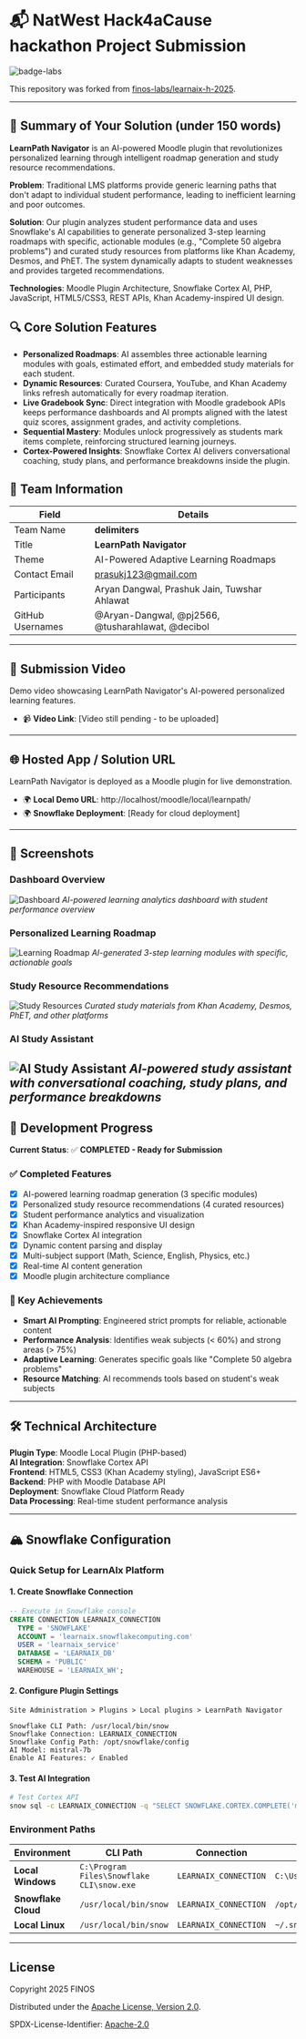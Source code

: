 # 📬 NatWest Hack4aCause hackathon Project Submission

![badge-labs](https://user-images.githubusercontent.com/327285/230928932-7c75f8ed-e57b-41db-9fb7-a292a13a1e58.svg)

This repository was forked from [finos-labs/learnaix-h-2025](https://github.com/finos-labs/learnaix-h-2025).

---

## 📄 Summary of Your Solution (under 150 words)

**LearnPath Navigator** is an AI-powered Moodle plugin that revolutionizes personalized learning through intelligent roadmap generation and study resource recommendations.

**Problem**: Traditional LMS platforms provide generic learning paths that don't adapt to individual student performance, leading to inefficient learning and poor outcomes.

**Solution**: Our plugin analyzes student performance data and uses Snowflake's AI capabilities to generate personalized 3-step learning roadmaps with specific, actionable modules (e.g., "Complete 50 algebra problems") and curated study resources from platforms like Khan Academy, Desmos, and PhET. The system dynamically adapts to student weaknesses and provides targeted recommendations.

**Technologies**: Moodle Plugin Architecture, Snowflake Cortex AI, PHP, JavaScript, HTML5/CSS3, REST APIs, Khan Academy-inspired UI design.



## 🔍 Core Solution Features

- **Personalized Roadmaps**: AI assembles three actionable learning modules with goals, estimated effort, and embedded study materials for each student.
- **Dynamic Resources**: Curated Coursera, YouTube, and Khan Academy links refresh automatically for every roadmap iteration.
- **Live Gradebook Sync**: Direct integration with Moodle gradebook APIs keeps performance dashboards and AI prompts aligned with the latest quiz scores, assignment grades, and activity completions.
- **Sequential Mastery**: Modules unlock progressively as students mark items complete, reinforcing structured learning journeys.
- **Cortex-Powered Insights**: Snowflake Cortex AI delivers conversational coaching, study plans, and performance breakdowns inside the plugin.

## 👥 Team Information

| Field            | Details                               |
| ---------------- | ------------------------------------- |
| Team Name        | **delimiters**                        |
| Title            | **LearnPath Navigator**               |
| Theme            | AI-Powered Adaptive Learning Roadmaps |
| Contact Email    | prasukj123@gmail.com                  |
| Participants     | Aryan Dangwal, Prashuk Jain, Tuwshar Ahlawat |
| GitHub Usernames | @Aryan-Dangwal, @pj2566, @tusharahlawat, @decibol |

---

## 🎥 Submission Video

Demo video showcasing LearnPath Navigator's AI-powered personalized learning features.

- 📹 **Video Link**: [Video still pending - to be uploaded]

---

## 🌐 Hosted App / Solution URL

LearnPath Navigator is deployed as a Moodle plugin for live demonstration.

- 🌍 **Local Demo URL**: http://localhost/moodle/local/learnpath/
- 🌍 **Snowflake Deployment**: [Ready for cloud deployment]

---

## 📸 Screenshots

### Dashboard Overview
![Dashboard](Dashboard.png)
*AI-powered learning analytics dashboard with student performance overview*

### Personalized Learning Roadmap
![Learning Roadmap](Learning%20RoadMap.png)
*AI-generated 3-step learning modules with specific, actionable goals*

### Study Resource Recommendations
![Study Resources](StudyMaterial%20Recommedation.png)
*Curated study materials from Khan Academy, Desmos, PhET, and other platforms*

### AI Study Assistant
![AI Study Assistant](AI%20study%20Assistant.png)
*AI-powered study assistant with conversational coaching, study plans, and performance breakdowns*
---

## 🚀 Development Progress

**Current Status**: ✅ **COMPLETED - Ready for Submission**

### ✅ Completed Features
- [x] AI-powered learning roadmap generation (3 specific modules)
- [x] Personalized study resource recommendations (4 curated resources)
- [x] Student performance analytics and visualization
- [x] Khan Academy-inspired responsive UI design
- [x] Snowflake Cortex AI integration
- [x] Dynamic content parsing and display
- [x] Multi-subject support (Math, Science, English, Physics, etc.)
- [x] Real-time AI content generation
- [x] Moodle plugin architecture compliance

### 🎯 Key Achievements
- **Smart AI Prompting**: Engineered strict prompts for reliable, actionable content
- **Performance Analysis**: Identifies weak subjects (< 60%) and strong areas (> 75%)
- **Adaptive Learning**: Generates specific goals like "Complete 50 algebra problems"
- **Resource Matching**: AI recommends tools based on student's weak subjects

---

## 🛠️ Technical Architecture

**Plugin Type**: Moodle Local Plugin (PHP-based)  
**AI Integration**: Snowflake Cortex API  
**Frontend**: HTML5, CSS3 (Khan Academy styling), JavaScript ES6+  
**Backend**: PHP with Moodle Database API  
**Deployment**: Snowflake Cloud Platform Ready  
**Data Processing**: Real-time student performance analysis  

---

## 🏔️ Snowflake Configuration

### **Quick Setup for LearnAIx Platform**

#### **1. Create Snowflake Connection**
```sql
-- Execute in Snowflake console
CREATE CONNECTION LEARNAIX_CONNECTION
  TYPE = 'SNOWFLAKE'
  ACCOUNT = 'learnaix.snowflakecomputing.com'
  USER = 'learnaix_service'
  DATABASE = 'LEARNAIX_DB'
  SCHEMA = 'PUBLIC'
  WAREHOUSE = 'LEARNAIX_WH';
```

#### **2. Configure Plugin Settings**
```
Site Administration > Plugins > Local plugins > LearnPath Navigator

Snowflake CLI Path: /usr/local/bin/snow
Snowflake Connection: LEARNAIX_CONNECTION  
Snowflake Config Path: /opt/snowflake/config
AI Model: mistral-7b
Enable AI Features: ✓ Enabled
```

#### **3. Test AI Integration**
```bash
# Test Cortex API
snow sql -c LEARNAIX_CONNECTION -q "SELECT SNOWFLAKE.CORTEX.COMPLETE('mistral-7b', 'Test prompt') as response"
```

### **Environment Paths**

| Environment | CLI Path | Connection | Config Path |
|-------------|----------|------------|-------------|
| **Local Windows** | `C:\Program Files\Snowflake CLI\snow.exe` | `LEARNAIX_CONNECTION` | `C:\Users\%USERNAME%\AppData\Local\snowflake` |
| **Snowflake Cloud** | `/usr/local/bin/snow` | `LEARNAIX_CONNECTION` | `/opt/snowflake/config` |
| **Local Linux** | `/usr/local/bin/snow` | `LEARNAIX_CONNECTION` | `~/.snowflake` |

---

## License

Copyright 2025 FINOS

Distributed under the [Apache License, Version 2.0](http://www.apache.org/licenses/LICENSE-2.0).

SPDX-License-Identifier: [Apache-2.0](https://spdx.org/licenses/Apache-2.0)
